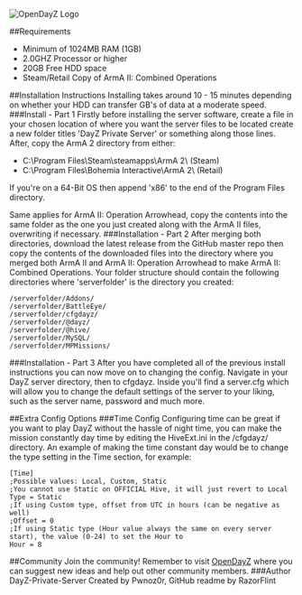 ![OpenDayZ Logo](http://i.imgur.com/PY7FjoM.png)<br />

##Requirements
* Minimum of 1024MB RAM (1GB)
* 2.0GHZ Processor or higher
* 20GB Free HDD space
* Steam/Retail Copy of ArmA II: Combined Operations

##Installation Instructions
Installing takes around 10 - 15 minutes depending on whether your HDD can transfer GB's of data at a moderate speed.
###Install - Part 1
Firstly before installing the server software, create a file in your chosen location of where you want the server files to be located create a new folder titles 'DayZ Private Server' or something along those lines. After, copy the ArmA 2 directory from either:

* C:\Program Files\Steam\steamapps\ArmA 2\ (Steam)
* C:\Program Files\Bohemia Interactive\ArmA 2\ (Retail)

If you're on a 64-Bit OS then append 'x86' to the end of the Program Files directory.

Same applies for ArmA II: Operation Arrowhead, copy the contents into the same folder as the one you just created along with the ArmA II files, overwriting if necessary.
###Installation - Part 2
After merging both directories, download the latest release from the GitHub master repo then copy the contents of the downloaded files into the directory where you merged both ArmA II and ArmA II: Operation Arrowhead to make ArmA II: Combined Operations. Your folder structure should contain the following directories where 'serverfolder' is the directory you created:

    /serverfolder/Addons/
    /serverfolder/BattleEye/
    /serverfolder/cfgdayz/
    /serverfolder/@dayz/
    /serverfolder/@hive/
    /serverfolder/MySQL/
    /serverfolder/MPMissions/
    
###Installation - Part 3
After you have completed all of the previous install instructions you can now move on to changing the config. Navigate in your DayZ server directory, then to cfgdayz. Inside you'll find a server.cfg which will allow you to change the default settings of the server to your liking, such as the server name, password and much more.

##Extra Config Options
###Time Config
Configuring time can be great if you want to play DayZ without the hassle of night time, you can make the mission constantly day time by editing the HiveExt.ini in the /cfgdayz/ directory. An example of making the time constant day would be to change the type setting in the Time section, for example:

    [Time]
    ;Possible values: Local, Custom, Static
    ;You cannot use Static on OFFICIAL Hive, it will just revert to Local
    Type = Static
    ;If using Custom type, offset from UTC in hours (can be negative as well)
    ;Offset = 0
    ;If using Static type (Hour value always the same on every server start), the value (0-24) to set the Hour to
    Hour = 8
    
##Community
Join the community! Remember to visit [OpenDayZ](http://opendayz.net) where you can suggest new ideas and help out other community members.
###Author
DayZ-Private-Server Created by Pwnoz0r, GitHub readme by RazorFlint
